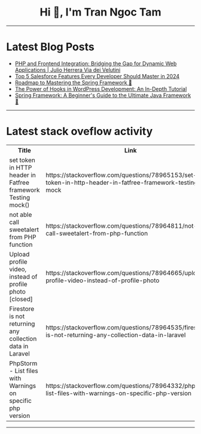 <h1 align="center">Hi 👋, I'm Tran Ngoc Tam</h1>

---

# Latest Blog Posts 
<!-- BLOG-POST-LIST:START -->
- [PHP and Frontend Integration: Bridging the Gap for Dynamic Web Applications | Julio Herrera Via dei Velutini](https://dev.to/julioherreraviadeivelutini/php-and-frontend-integration-bridging-the-gap-for-dynamic-web-applications-julio-herrera-via-dei-velutini-14gb)
- [Top 5 Salesforce Features Every Developer Should Master in 2024](https://dev.to/itechcloud_solution_01/top-5-salesforce-features-every-developer-should-master-in-2024-4h48)
- [Roadmap to Mastering the Spring Framework 🚀](https://dev.to/akshay_gengaje/roadmap-to-mastering-the-spring-framework-2o5n)
- [The Power of Hooks in WordPress Development: An In-Depth Tutorial](https://dev.to/muhammadmedhat/the-power-of-hooks-in-wordpress-development-an-in-depth-tutorial-3d38)
- [Spring Framework: A Beginner&#39;s Guide to the Ultimate Java Framework 🚀](https://dev.to/akshay_gengaje/spring-framework-a-beginners-guide-to-the-ultimate-java-framework-1h9e)
<!-- BLOG-POST-LIST:END -->

---

# Latest stack oveflow activity
<table>
  <tr><th>Title</th><th>Link</th></tr>
  <!-- STACKOVERFLOW:START --><tr><td>set token in HTTP header in Fatfree framework Testing mock&lpar;&rpar;</td><td>https://stackoverflow.com/questions/78965153/set-token-in-http-header-in-fatfree-framework-testing-mock</td></tr><tr><td>not able call sweetalert from PHP function</td><td>https://stackoverflow.com/questions/78964811/not-able-call-sweetalert-from-php-function</td></tr><tr><td>Upload profile video, instead of profile photo [closed]</td><td>https://stackoverflow.com/questions/78964665/upload-profile-video-instead-of-profile-photo</td></tr><tr><td>Firestore is not returning any collection data in Laravel</td><td>https://stackoverflow.com/questions/78964535/firestore-is-not-returning-any-collection-data-in-laravel</td></tr><tr><td>PhpStorm - List files with Warnings on specific php version</td><td>https://stackoverflow.com/questions/78964332/phpstorm-list-files-with-warnings-on-specific-php-version</td></tr><!-- STACKOVERFLOW:END -->
</table>

---


